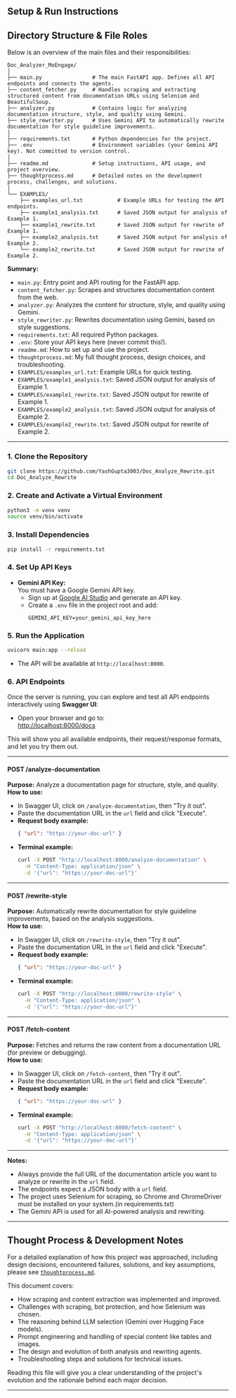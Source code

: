 ## Setup & Run Instructions

## Directory Structure & File Roles

Below is an overview of the main files and their responsibilities:

```
Doc_Analyzer_MoEngage/
│
├── main.py                # The main FastAPI app. Defines all API endpoints and connects the agents.
├── content_fetcher.py     # Handles scraping and extracting structured content from documentation URLs using Selenium and BeautifulSoup.
├── analyzer.py            # Contains logic for analyzing documentation structure, style, and quality using Gemini.
├── style_rewriter.py      # Uses Gemini API to automatically rewrite documentation for style guideline improvements.
│
├── requirements.txt       # Python dependencies for the project.
├── .env                   # Environment variables (your Gemini API key). Not committed to version control.
│
├── readme.md              # Setup instructions, API usage, and project overview.
├── thoughtprocess.md      # Detailed notes on the development process, challenges, and solutions.
│
└── EXAMPLES/
    ├── examples_url.txt           # Example URLs for testing the API endpoints.
    ├── example1_analysis.txt      # Saved JSON output for analysis of Example 1.
    ├── example1_rewrite.txt       # Saved JSON output for rewrite of Example 1.
    ├── example2_analysis.txt      # Saved JSON output for analysis of Example 2.
    └── example2_rewrite.txt       # Saved JSON output for rewrite of Example 2.
```

**Summary:**
- `main.py`: Entry point and API routing for the FastAPI app.
- `content_fetcher.py`: Scrapes and structures documentation content from the web.
- `analyzer.py`: Analyzes the content for structure, style, and quality using Gemini.
- `style_rewriter.py`: Rewrites documentation using Gemini, based on style suggestions.
- `requirements.txt`: All required Python packages.
- `.env`: Store your API keys here (never commit this!).
- `readme.md`: How to set up and use the project.
- `thoughtprocess.md`: My full thought process, design choices, and troubleshooting.
- `EXAMPLES/examples_url.txt`: Example URLs for quick testing.
- `EXAMPLES/example1_analysis.txt`: Saved JSON output for analysis of Example 1.
- `EXAMPLES/example1_rewrite.txt`: Saved JSON output for rewrite of Example 1.
- `EXAMPLES/example2_analysis.txt`: Saved JSON output for analysis of Example 2.
- `EXAMPLES/example2_rewrite.txt`: Saved JSON output for rewrite of Example 2.

---


### 1. Clone the Repository
```sh
git clone https://github.com/YashGupta3003/Doc_Analyze_Rewrite.git
cd Doc_Analyze_Rewrite
```

### 2. Create and Activate a Virtual Environment
```sh
python3 -m venv venv
source venv/bin/activate
```

### 3. Install Dependencies
```sh
pip install -r requirements.txt
```

### 4. Set Up API Keys

- **Gemini API Key:**  
  You must have a Google Gemini API key.  
  - Sign up at [Google AI Studio](https://aistudio.google.com/app/apikey) and generate an API key.
  - Create a `.env` file in the project root and add:
    ```
    GEMINI_API_KEY=your_gemini_api_key_here
    ```

### 5. Run the Application
```sh
uvicorn main:app --reload
```
- The API will be available at `http://localhost:8000`.

### 6. API Endpoints

Once the server is running, you can explore and test all API endpoints interactively using **Swagger UI**:

- Open your browser and go to:  
  [http://localhost:8000/docs](http://localhost:8000/docs)

This will show you all available endpoints, their request/response formats, and let you try them out.

---

#### **POST /analyze-documentation**  
**Purpose:** Analyze a documentation page for structure, style, and quality.  
**How to use:**  
- In Swagger UI, click on `/analyze-documentation`, then "Try it out".
- Paste the documentation URL in the `url` field and click "Execute".
- **Request body example:**
  ```json
  { "url": "https://your-doc-url" }
  ```
- **Terminal example:**
  ```sh
  curl -X POST "http://localhost:8000/analyze-documentation" \
    -H "Content-Type: application/json" \
    -d '{"url": "https://your-doc-url"}'
  ```

---

#### **POST /rewrite-style**  
**Purpose:** Automatically rewrite documentation for style guideline improvements, based on the analysis suggestions.  
**How to use:**  
- In Swagger UI, click on `/rewrite-style`, then "Try it out".
- Paste the documentation URL in the `url` field and click "Execute".
- **Request body example:**
  ```json
  { "url": "https://your-doc-url" }
  ```
- **Terminal example:**
  ```sh
  curl -X POST "http://localhost:8000/rewrite-style" \
    -H "Content-Type: application/json" \
    -d '{"url": "https://your-doc-url"}'
  ```

---

#### **POST /fetch-content**  
**Purpose:** Fetches and returns the raw content from a documentation URL (for preview or debugging).  
**How to use:**  
- In Swagger UI, click on `/fetch-content`, then "Try it out".
- Paste the documentation URL in the `url` field and click "Execute".
- **Request body example:**
  ```json
  { "url": "https://your-doc-url" }
  ```
- **Terminal example:**
  ```sh
  curl -X POST "http://localhost:8000/fetch-content" \
    -H "Content-Type: application/json" \
    -d '{"url": "https://your-doc-url"}'
  ```

---

**Notes:**  
- Always provide the full URL of the documentation article you want to analyze or rewrite in the `url` field.
- The endpoints expect a JSON body with a `url` field.
- The project uses Selenium for scraping, so Chrome and ChromeDriver must be installed on your system.(in requirements.txt)
- The Gemini API is used for all AI-powered analysis and rewriting.


---

## Thought Process & Development Notes

For a detailed explanation of how this project was approached, including design decisions, encountered failures, solutions, and key assumptions, please see [`thoughtprocess.md`](./thoughtprocess.md).

This document covers:
- How scraping and content extraction was implemented and improved.
- Challenges with scraping, bot protection, and how Selenium was chosen.
- The reasoning behind LLM selection (Gemini over Hugging Face models).
- Prompt engineering and handling of special content like tables and images.
- The design and evolution of both analysis and rewriting agents.
- Troubleshooting steps and solutions for technical issues.

Reading this file will give you a clear understanding of the project's evolution and the rationale behind each major decision.


---

